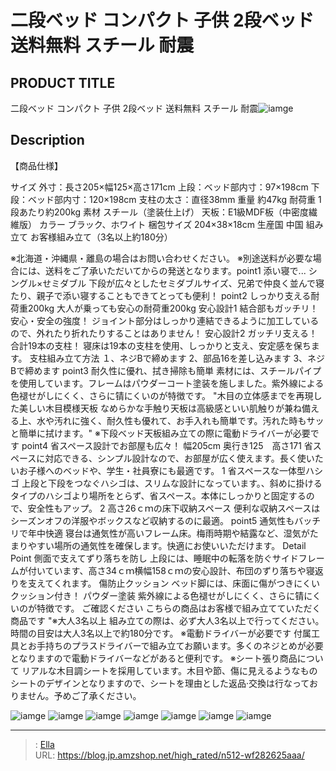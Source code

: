# 二段ベッド コンパクト 子供 2段ベッド 送料無料 スチール 耐震


## PRODUCT TITLE 

二段ベッド コンパクト 子供 2段ベッド 送料無料 スチール 耐震![iamge](https://b2bfiles1.gigab2b.cn/image/wkseller/301/20230307_b0aa16c51901a065a40a260eb211feec.jpg)

## Description

【商品仕様】

サイズ 外寸：長さ205×幅125×高さ171cm
上段：ベッド部内寸：97×198cm
下段：ベッド部内寸：120×198cm
支柱の太さ：直径38mm
重量 約47kg
耐荷重 1段あたり約200kg
素材 スチール（塗装仕上げ）
天板：E1級MDF板（中密度繊維版）
カラー ブラック、ホワイト
梱包サイズ 204×38×18cm
生産国 中国
組み立て お客様組み立て（3名以上約180分）

※北海道・沖縄県・離島の場合はお問い合わせください。
※別途送料が必要な場合には、送料をご了承いただいてからの発送となります。point1 添い寝で... シングル×せミダブル 下段が広々としたセミダブルサイズ、兄弟で仲良く並んで寝たり、親子で添い寝することもできてとっても便利！
point2 しっかり支える耐荷重200kg 大人が乗っても安心の耐荷重200kg 安心設計1 結合部もガッチリ！安心・安全の強度！ ジョイント部分はしっかり連結できるように加工しているので、外れたり折れたりすることはありません！ 安心設計2 ガッチリ支える！合計19本の支柱！ 寝床は19本の支柱を使用、しっかりと支え、安定感を保ちます。 支柱組み立て方法 １、ネジBで締めます 2、部品16を差し込みます 3、ネジBで締めます
point3 耐久性に優れ、拭き掃除も簡単 素材には、スチールパイプを使用しています。フレームはパウダーコート塗装を施しました。紫外線による色褪せがしにくく、さらに锖にくいのが特徴です。 &#34;木目の立体感までを再現した美しい木目模様天板 なめらかな手触り天板は高級感といい肌触りが兼ね備える上、水や汚れに強く、耐久性も優れて、お手入れも簡単です。汚れた時もサッと簡単に拭けます。&#34; ※下段ベッド天板組み立ての際に電動ドライバーが必要です
point4 省スペース設計でお部屋も広々！ 幅205cm 奥行き125　高さ171 省スペースに対応できる、シンプル設計なので、お部屋が広く使えます。長く使いたいお子様へのベッドや、学生・社員寮にも最適です。 1 省スペースな一体型ハシゴ 上段と下段をつなぐハシゴは、スリムな設計になっています。、斜めに掛けるタイプのハシゴより場所をとらず、省スペース。本体にしっかりと固定するので、安全性もアップ。 2 高さ26ｃｍの床下収納スペース 便利な収納スペースはシーズンオフの洋服やボックスなど収納するのに最適。
point5 通気性もバッチリで年中快適 寝台は通気性が高いフレーム床。梅雨時期や結露など、湿気がたまりやすい場所の通気性を確保します。快適にお使いいただけます。
Detail Point 側面で支えてずり落ちを防し 上段には、睡眠中の転落を防ぐサイドフレームが付いています、高さ34ｃｍ横幅158ｃｍの安心設計、布団のずり落ちや寝返りを支えてくれます。 傷防止クッション ベッド脚には、床面に傷がつきにくいクッション付き！ パウダー塗装 紫外線による色褪せがしにくく、さらに锖にくいのが特徴です。
ご確認ください こちらの商品はお客様で組み立てていただく商品です &#34;※大人3名以上 組み立ての際は、必ず大人3名以上で行ってください。時間の目安は大人3名以上で約180分です。
※電動ドライバーが必要です 付属工具とお手持ちのプラスドライバーで組み立てお願います。多くのネジとめが必要となりますので電動ドライバーなどがあると便利です。
※シート張り商品について リアルな木目調シートを採用しています。木目や節、傷に見えるようなものシートのデザインとなりますので、シートを理由とした返品·交換は行なっておりません。予めご了承ください。

![iamge](https://b2bfiles1.gigab2b.cn/image/wkseller/301/20230307_daa82129b127f2eed1cbb4692d677d11.jpg)
![iamge](https://b2bfiles1.gigab2b.cn/image/wkseller/301/20230619_2d4c63dcb5ce73d778c1a904027eb61c.jpg)
![iamge](https://b2bfiles1.gigab2b.cn/image/wkseller/301/20230619_e3bec9c4f76046dce4f4cf2b2fbdc115.jpg)
![iamge](https://b2bfiles1.gigab2b.cn/image/wkseller/301/20230619_c9fdc5238d1d170f0bf995732c904e93.jpg)
![iamge](https://b2bfiles1.gigab2b.cn/image/wkseller/301/20230619_2631672f3e85e77d5b80da6cbf2c1709.jpg)
![iamge](https://b2bfiles1.gigab2b.cn/image/wkseller/301/20230619_426c39833842975311f4b7f171545697.jpg)
![iamge](https://b2bfiles1.gigab2b.cn/image/wkseller/301/20230619_36d840b890b2e425956df6548bb09ea8.jpg)


---

> : [Ella](https://blog.jp.amzshop.net/)  
> URL: https://blog.jp.amzshop.net/high_rated/n512-wf282625aaa/  

